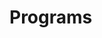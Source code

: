 # Programs

























































































































































































































